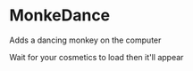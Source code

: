 # MonkeDance
Adds a dancing monkey on the computer

Wait for your cosmetics to load then it'll appear
